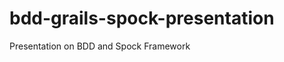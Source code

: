 bdd-grails-spock-presentation
=============================

Presentation on BDD and Spock Framework
